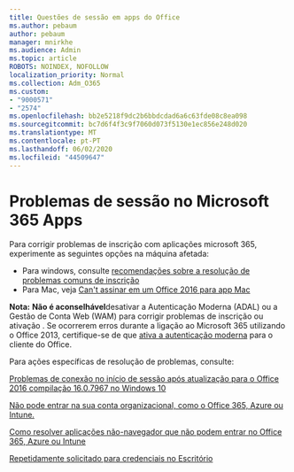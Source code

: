 ```yaml
---
title: Questões de sessão em apps do Office
ms.author: pebaum
author: pebaum
manager: mnirkhe
ms.audience: Admin
ms.topic: article
ROBOTS: NOINDEX, NOFOLLOW
localization_priority: Normal
ms.collection: Adm_O365
ms.custom:
- "9000571"
- "2574"
ms.openlocfilehash: bb2e5218f9dc2b6bbdcdad6a6c63fde08c8ea098
ms.sourcegitcommit: bc7d6f4f3c9f7060d073f5130e1ec856e248d020
ms.translationtype: MT
ms.contentlocale: pt-PT
ms.lasthandoff: 06/02/2020
ms.locfileid: "44509647"
---
```

# <a name="issues-signing-into-microsoft-365-apps"></a>Problemas de sessão no Microsoft 365 Apps

Para corrigir problemas de inscrição com aplicações microsoft 365, experimente as seguintes opções na máquina afetada:  

- Para windows, consulte [recomendações sobre a resolução de problemas comuns de inscrição](https://docs.microsoft.com/office365/troubleshoot/administration/disabling-adal-wam-not-recommended#recommendations-on-resolving-common-sign-in-issues)
- Para Mac, veja [Can't assinar em um Office 2016 para app Mac](https://docs.microsoft.com/office365/troubleshoot/authentication/sign-in-to-office-2016-for-mac-fail)

**Nota:** **Não é aconselhável**desativar a Autenticação Moderna (ADAL) ou a Gestão de Conta Web (WAM) para corrigir problemas de inscrição ou ativação . Se ocorrerem erros durante a ligação ao Microsoft 365 utilizando o Office 2013, certifique-se de que [ativa a autenticação moderna](https://docs.microsoft.com/microsoft-365/admin/security-and-compliance/enable-modern-authentication) para o cliente do Office.

Para ações específicas de resolução de problemas, consulte:

[Problemas de conexão no início de sessão após atualização para o Office 2016 compilação 16.0.7967 no Windows 10](https://docs.microsoft.com/office365/troubleshoot/administration/connection-issue-when-sign-in-office-2016)  

[Não pode entrar na sua conta organizacional, como o Office 365, Azure ou Intune.](https://docs.microsoft.com/office365/troubleshoot/authentication/sign-in-to-office-365-azure-intune)

[Como resolver aplicações não-navegador que não podem entrar no Office 365, Azure ou Intune](https://support.office.com/article/how-to-troubleshoot-non-browser-apps-that-can-t-sign-in-to-office-365-azure-or-intune-3ba1b268-66f6-462c-b0e5-070f5c2603c1?ui=en-US&rs=en-US&ad=US)

[Repetidamente solicitado para credenciais no Escritório](https://docs.microsoft.com/office365/troubleshoot/authentication/access-denied-when-connect-to-office-365)